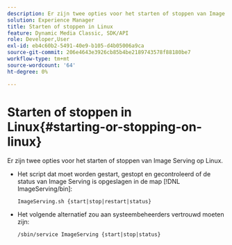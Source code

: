 ```yaml
---
description: Er zijn twee opties voor het starten of stoppen van Image Serving op Linux.
solution: Experience Manager
title: Starten of stoppen in Linux
feature: Dynamic Media Classic, SDK/API
role: Developer,User
exl-id: eb4c60b2-5491-40e9-b105-d4b05006a9ca
source-git-commit: 206e4643e3926cb85b4be2189743578f88180be7
workflow-type: tm+mt
source-wordcount: '64'
ht-degree: 0%

---
```


# Starten of stoppen in Linux{#starting-or-stopping-on-linux}

Er zijn twee opties voor het starten of stoppen van Image Serving op Linux.

* Het script dat moet worden gestart, gestopt en gecontroleerd of de status van Image Serving is opgeslagen in de map [!DNL ImageServing/bin]:

   `ImageServing.sh {start|stop|restart|status}`
* Het volgende alternatief zou aan systeembeheerders vertrouwd moeten zijn:

   `/sbin/service ImageServing {start|stop|status}`

